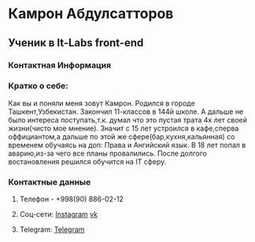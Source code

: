 # Камрон Абдулсатторов

## Ученик в It-Labs front-end

### Контактная Информация

### Кратко о себе:

Как вы и поняли меня зовут Камрон. Родился в городе Ташкент,Узбекистан. Закончил 11-классов в 144й школе. А дальше не было интереса поступать,т.к. думал что это пустая трата 4х лет своей жизни(чисто мое мнение). Значит с 15 лет устроился в кафе,сперва оффициантом,а дальше по этой же сфере(бар,кухня,кальянная) со временем обучаясь на доп: Права и Ангийский язык. В 18 лет попал в аварию,из-за чего все планы провалились. После долгого востановления решился обучится на IT сферу.


### Контактные данные 

1. Телефон - +998(90) 886-02-12

2. Соц-сети: [Instagram](https://www.instagram.com/kamron_sw) [vk](http://vk.cc,kamron_sw)


3. Telegram: [Telegram](https://www.t.me/tvoyumatb3.)

